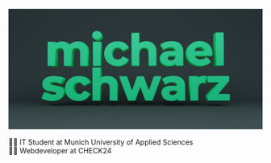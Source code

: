 ![michael schwarz](./banner.png)

👨‍🎓 IT Student at Munich University of Applied Sciences <br/>
👨‍💻 Webdeveloper at CHECK24

